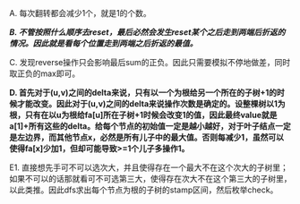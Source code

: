 A. 每次翻转都会减少1个，就是1的个数。

***B. 不管按照什么顺序去reset，最后必然会发生reset某个之后走到两端后折返的情况。因此就是看每个位置走到两端之后折返的最值。***

C. 发现reverse操作只会影响最后sum的正负。因此只需要模拟不停地做差，同时取正负的max即可。

**D. 首先对于(u,v)之间的delta来说，只有以一个为根给另一个所在的子树+1的时候才能改变。因此对于(u,v)之间的delta来说操作次数是确定的。设整棵树以1为根，只有在以u为根给fa[u]所在子树+1时候会改变1的值，因此最终value就是a[1]+所有这些的delta。给每个节点的初始值一定是越小越好，对于叶子结点一定是左边界，而其他节点x，必然是所有儿子中的最大值。否则每减少1，虽然可以使得fa[x]少加1，但却可能导致>=1个儿子多操作1。**

E1. 直接想先手可不可以选次大，并且使得存在一个最大不在这个次大的子树里；如果不可以的话那就看可不可选第三大，使得存在次大不在这个第三大的子树里，以此类推。因此dfs求出每个节点为根的子树的stamp区间，然后枚举check。
